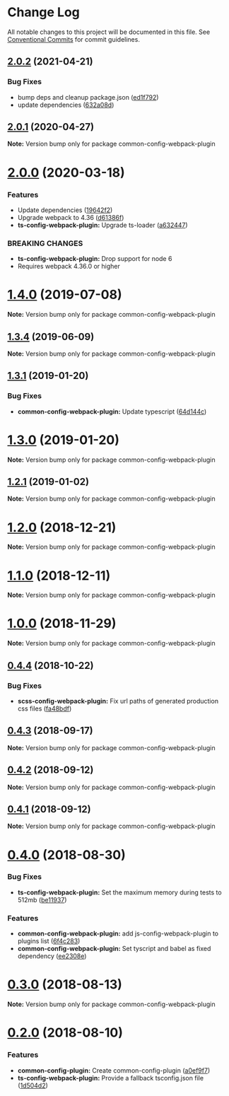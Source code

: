 # Change Log

All notable changes to this project will be documented in this file.
See [Conventional Commits](https://conventionalcommits.org) for commit guidelines.

## [2.0.2](https://github.com/merkle-open/webpack-config-plugins/compare/v2.0.1...v2.0.2) (2021-04-21)

### Bug Fixes

- bump deps and cleanup package.json ([ed1f792](https://github.com/merkle-open/webpack-config-plugins/commit/ed1f7923a4b7258fa8d174c0a5fdef5ed2476aa0))
- update dependencies ([632a08d](https://github.com/merkle-open/webpack-config-plugins/commit/632a08d97e6e4db1a74483bab60534781415b0f9))

## [2.0.1](https://github.com/merkle-open/webpack-config-plugins/compare/v2.0.0...v2.0.1) (2020-04-27)

**Note:** Version bump only for package common-config-webpack-plugin

# [2.0.0](https://github.com/merkle-open/webpack-config-plugins/compare/v1.4.0...v2.0.0) (2020-03-18)

### Features

- Update dependencies ([19642f2](https://github.com/merkle-open/webpack-config-plugins/commit/19642f28ef1f400ca615467ad60117737349bb6a))
- Upgrade webpack to 4.36 ([d61386f](https://github.com/merkle-open/webpack-config-plugins/commit/d61386f44026595efbbef8aa5b7ddd2463eaf4be))
- **ts-config-webpack-plugin:** Upgrade ts-loader ([a632447](https://github.com/merkle-open/webpack-config-plugins/commit/a632447e6681ec7fdc9c702d754867b93f084b72))

### BREAKING CHANGES

- **ts-config-webpack-plugin:** Drop support for node 6
- Requires webpack 4.36.0 or higher

# [1.4.0](https://github.com/merkle-open/webpack-config-plugins/compare/v1.3.4...v1.4.0) (2019-07-08)

**Note:** Version bump only for package common-config-webpack-plugin

## [1.3.4](https://github.com/merkle-open/webpack-config-plugins/compare/v1.3.3...v1.3.4) (2019-06-09)

**Note:** Version bump only for package common-config-webpack-plugin

## [1.3.1](https://github.com/merkle-open/webpack-config-plugins/compare/v1.3.0...v1.3.1) (2019-01-20)

### Bug Fixes

- **common-config-webpack-plugin:** Update typescript ([64d144c](https://github.com/merkle-open/webpack-config-plugins/commit/64d144c))

# [1.3.0](https://github.com/merkle-open/webpack-config-plugins/compare/v1.2.1...v1.3.0) (2019-01-20)

**Note:** Version bump only for package common-config-webpack-plugin

## [1.2.1](https://github.com/merkle-open/webpack-config-plugins/compare/v1.2.0...v1.2.1) (2019-01-02)

**Note:** Version bump only for package common-config-webpack-plugin

# [1.2.0](https://github.com/merkle-open/webpack-config-plugins/compare/v1.1.0...v1.2.0) (2018-12-21)

**Note:** Version bump only for package common-config-webpack-plugin

# [1.1.0](https://github.com/merkle-open/webpack-config-plugins/compare/v1.0.0...v1.1.0) (2018-12-11)

**Note:** Version bump only for package common-config-webpack-plugin

# [1.0.0](https://github.com/merkle-open/webpack-config-plugins/compare/v0.4.4...v1.0.0) (2018-11-29)

**Note:** Version bump only for package common-config-webpack-plugin

<a name="0.4.4"></a>

## [0.4.4](https://github.com/merkle-open/webpack-config-plugins/compare/v0.4.3...v0.4.4) (2018-10-22)

### Bug Fixes

- **scss-config-webpack-plugin:** Fix url paths of generated production css files ([fa48bdf](https://github.com/merkle-open/webpack-config-plugins/commit/fa48bdf))

<a name="0.4.3"></a>

## [0.4.3](https://github.com/merkle-open/webpack-config-plugins/compare/v0.4.2...v0.4.3) (2018-09-17)

**Note:** Version bump only for package common-config-webpack-plugin

<a name="0.4.2"></a>

## [0.4.2](https://github.com/merkle-open/webpack-config-plugins/compare/v0.4.1...v0.4.2) (2018-09-12)

**Note:** Version bump only for package common-config-webpack-plugin

<a name="0.4.1"></a>

## [0.4.1](https://github.com/merkle-open/webpack-config-plugins/compare/v0.4.0...v0.4.1) (2018-09-12)

**Note:** Version bump only for package common-config-webpack-plugin

<a name="0.4.0"></a>

# [0.4.0](https://github.com/merkle-open/webpack-config-plugins/compare/v0.3.0...v0.4.0) (2018-08-30)

### Bug Fixes

- **ts-config-webpack-plugin:** Set the maximum memory during tests to 512mb ([be11937](https://github.com/merkle-open/webpack-config-plugins/commit/be11937))

### Features

- **common-config-webpack-plugin:** add js-config-webpack-plugin to plugins list ([6f4c283](https://github.com/merkle-open/webpack-config-plugins/commit/6f4c283))
- **common-config-webpack-plugin:** Set tyscript and babel as fixed dependency ([ee2308e](https://github.com/merkle-open/webpack-config-plugins/commit/ee2308e))

<a name="0.3.0"></a>

# [0.3.0](https://github.com/merkle-open/webpack-config-plugins/compare/v0.2.0...v0.3.0) (2018-08-13)

**Note:** Version bump only for package common-config-webpack-plugin

<a name="0.2.0"></a>

# [0.2.0](https://github.com/merkle-open/webpack-config-plugins/compare/v0.1.0...v0.2.0) (2018-08-10)

### Features

- **common-config-plugin:** Create common-config-plugin ([a0ef9f7](https://github.com/merkle-open/webpack-config-plugins/commit/a0ef9f7))
- **ts-config-webpack-plugin:** Provide a fallback tsconfig.json file ([1d504d2](https://github.com/merkle-open/webpack-config-plugins/commit/1d504d2))
